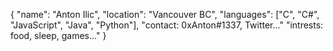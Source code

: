 {
  "name": "Anton Ilic",
  "location": "Vancouver BC",
  "languages": ["C", "C#", "JavaScript", "Java", "Python"],
  "contact: 0xAnton#1337, Twitter..."
  "intrests: food, sleep, games..."
}
